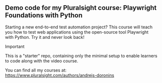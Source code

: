 ## Demo code for my Pluralsight course: Playwright Foundations with Python

Starting a new end-to-end test automation project? This course will teach you how to test web applications using the open-source tool Playwright with Python. Try it and never look back!

> [!IMPORTANT]
> This is a "starter" repo, containing only the minimal setup to enable learners to code along with the video course.
>

You can find all my courses at: https://www.pluralsight.com/authors/andrejs-doronins
